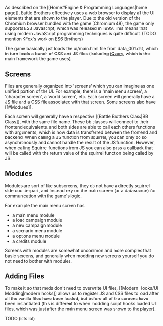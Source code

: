 As described on the [[Home#Engine & Programming Languages|home page]], Battle Brothers effectively uses a web browser to display all the UI elements that are shown to the player. Due to the old version of the Chromium browser bundled with the game (Chromium 48), the game only supports ES3 Javascript, which was released in 1999. This means that using modern JavaScript programming techniques is quite difficult. (TODO mention KFox's work on ES6 Brothers)

The game basically just loads the ui/main.html file from data_001.dat, which in turn loads a bunch of CSS and JS files (including [jQuery](https://jquery.com/), which is the main framework the game uses).

## Screens
Files are generally organized into 'screens' which you can imagine as one unified portion of the UI. For example, there is a 'main menu screen', a 'character screen', a 'world screen', etc. Each screen will generally have a JS file and a CSS file associated with that screen. Some screens also have [[#Modules]].

Each screen will generally have a respective [[Battle Brothers Class|BB Class]], with the same file name. These bb classes will connect to their frontend equivalents, and both sides are able to call each others functions with arguments, which is how data is transferred between the frontend and backend. When calling a JS function from squirrel, you can only do so asynchronously and cannot handle the result of the JS function. However, when calling Squirrel functions from JS you can also pass a callback that will be called with the return value of the squirrel function being called by JS. 

## Modules
Modules are sort of like subscreens, they do not have a directly squirrel side counterpart, and instead rely on the main screen (or a datasource) for communication with the game's logic.

For example the main menu screen has 
- a main menu module
- a load campaign module
- a new campaign module
- a scenario menu module
- a options menu module
- a credits module

Screens with modules are somewhat uncommon and more complex that basic screens, and generally when modding new screens yourself you do not need to bother with modules.

## Adding Files
To make it so that mods don't need to overwrite UI files, [[Modern Hooks/UI Modding|modern hooks]] allows us to register JS and CSS files to load after all the vanilla files have been loaded, but before all of the screens have been instantiated (this is different to when modding script hooks loaded UI files, which was just after the main menu screen was shown to the player).



TODO (lots lol)